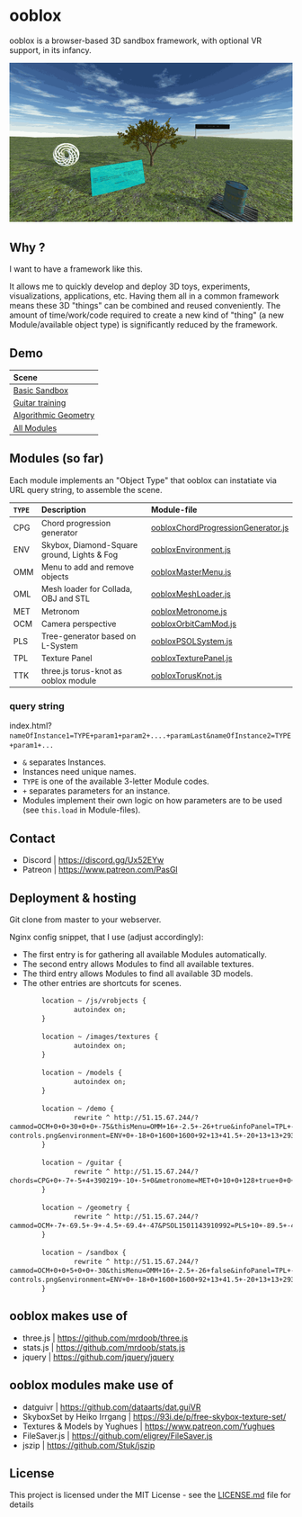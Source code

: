 ooblox
======

ooblox is a browser-based 3D sandbox framework, with optional VR support, in its infancy.

![ooblox - screenshots](/images/screenshots.gif)

## Why ?

I want to have a framework like this.

It allows me to quickly develop and deploy 3D toys, experiments, visualizations, applications, etc. Having them all in a common framework means these 3D "things" can be combined and reused conveniently. The amount of time/work/code required to create a new kind of "thing" (a new Module/available object type) is significantly reduced by the framework.

## Demo

| Scene 		|
|:--------------------- |
| [Basic Sandbox](http://51.15.67.244/sandbox) |
| [Guitar training](http://51.15.67.244/guitar) |
| [Algorithmic Geometry](http://51.15.67.244/geometry) |
| [All Modules](http://51.15.67.244/demo) |

## Modules (so far)

Each module implements an "Object Type" that ooblox can instatiate via URL query string, to assemble the scene.

| `TYPE`| Description					| Module-file 				|
|:----- |:--------------------------------------------- |:------------------------------------- |
| CPG	| Chord progression generator			| [oobloxChordProgressionGenerator.js](./js/vrobjects/oobloxChordProgressionGenerator.js) |
| ENV	| Skybox, Diamond-Square ground, Lights & Fog	| [oobloxEnvironment.js](./js/vrobjects/oobloxEnvironment.js) |
| OMM	| Menu to add and remove objects		| [oobloxMasterMenu.js](./js/vrobjects/oobloxMasterMenu.js) |
| OML	| Mesh loader for Collada, OBJ and STL		| [oobloxMeshLoader.js](./js/vrobjects/oobloxMeshLoader.js) |
| MET	| Metronom					| [oobloxMetronome.js](./js/vrobjects/oobloxMetronome.js) |
| OCM	| Camera perspective				| [oobloxOrbitCamMod.js](./js/vrobjects/oobloxOrbitCamMod.js) |
| PLS	| Tree-generator based on L-System		| [oobloxPSOLSystem.js](./js/vrobjects/oobloxPSOLSystem.js) |
| TPL	| Texture Panel					| [oobloxTexturePanel.js](./js/vrobjects/oobloxTexturePanel.js) |
| TTK	| three.js torus-knot as ooblox module		| [oobloxTorusKnot.js](./js/vrobjects/oobloxTorusKnot.js) |

### query string

index.html?`nameOfInstance1=TYPE+param1+param2+....+paramLast&nameOfInstance2=TYPE+param1+...`

*  `&` separates Instances.
*  Instances need unique names.
*  `TYPE` is one of the available 3-letter Module codes.
*  `+` separates parameters for an instance.
*  Modules implement their own logic on how parameters are to be used (see `this.load` in Module-files).

## Contact

* Discord | https://discord.gg/Ux52EYw
* Patreon | https://www.patreon.com/PasGl

## Deployment & hosting

Git clone from master to your webserver.

Nginx config snippet, that I use (adjust accordingly):
*  The first entry is for gathering all available Modules automatically.
*  The second entry allows Modules to find all available textures.
*  The third entry allows Modules to find all available 3D models.
*  The other entries are shortcuts for scenes.
```
        location ~ /js/vrobjects {
                autoindex on;
        }

        location ~ /images/textures {
                autoindex on;
        }

        location ~ /models {
                autoindex on;
        }

        location ~ /demo {
                rewrite ^ http://51.15.67.244/?cammod=OCM+0+0+30+0+0+-75&thisMenu=OMM+16+-2.5+-26+true&infoPanel=TPL+-20.0+-17.0+-30+30+15+6+0.50+0.16+-17+14.0+0+true+0.61+false+ooblox-controls.png&environment=ENV+0+-18+0+1600+1600+92+13+41.5+-20+13+13+29385260+5+mossy+TropicalSunnyDay&aTorusKnot=TTK+-46+-6+-55+6+0.4+240+7+9+7+-31+16.5+-3.0&aTree=PLS+1+-25.5+-77+4+FN(1)+37491667+7+1.87+6.2+0.57+0.39+0.28+0.18+0.17+0.1+0.17+16.5+22.5+-0.25+pattern_230+21&chords1=CPG+70+17+-84+4+21477896+-10+-5+0&metronom1=MET+50.5+14.5+-84+128+true+-11+-15+-1.5&mesh1=OML+30.56+-25.55+-10.46+0.1+0.1+0.1+1+0.13+0.7+6.2+10.8+6.7+3.1+models%2FYughues%2Fpallet_v2.obj&mesh2=OML+30.67+-24.1+-10.44+0.1+0.1+0.1+1+0.13+0.7+6.2+7.7+11.8+-6.8+models%2FYughues%2Ffuel_can.obj;
        }

        location ~ /guitar {
                rewrite ^ http://51.15.67.244/?chords=CPG+0+-7+-5+4+390219+-10+-5+0&metronome=MET+0+10+0+128+true+0+0+0&cammod=OCM+0+0+18+0+0+0;
        }

        location ~ /geometry {
                rewrite ^ http://51.15.67.244/?cammod=OCM+-7+-69.5+-9+-4.5+-69.4+-47&PSOL1501143910992=PLS+10+-89.5+-42.5+5+FN(1)+41135299+7+0.85+3.8+0.4+0.46+0.18+0.53+0.44+0.12+0.16+-3.6+14.8+13.4+pattern_230+21&TK1501143915642=TTK+-28+-69+-36+6+0.4+240+7+7+10+0.2+18+-5.9&ENV1501867801551=ENV+0+-55+0+1600+1600+315+27.7+-16.2+-37.5+35+35+41382439+7+dirt+CloudyLightRays;
        }

        location ~ /sandbox {
                rewrite ^ http://51.15.67.244/?cammod=OCM+0+0+5+0+0+-30&thisMenu=OMM+16+-2.5+-26+false&infoPanel=TPL+-20.0+-17.0+-30+30+15+6+0.50+0.16+-17+14.0+0+true+0.61+false+ooblox-controls.png&environment=ENV+0+-18+0+1600+1600+92+13+41.5+-20+13+13+29385260+5+sand+TropicalSunnyDay;
        }
```

## ooblox makes use of

* three.js | https://github.com/mrdoob/three.js
* stats.js | https://github.com/mrdoob/stats.js
* jquery | https://github.com/jquery/jquery

## ooblox modules make use of

* datguivr | https://github.com/dataarts/dat.guiVR
* SkyboxSet by Heiko Irrgang | https://93i.de/p/free-skybox-texture-set/
* Textures & Models by Yughues | https://www.patreon.com/Yughues
* FileSaver.js | https://github.com/eligrey/FileSaver.js
* jszip | https://github.com/Stuk/jszip

## License

This project is licensed under the MIT License - see the [LICENSE.md](LICENSE.md) file for details
